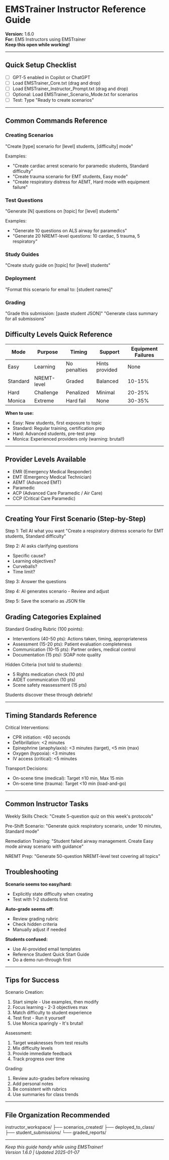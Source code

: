 # EMSTrainer Instructor Reference Guide

**Version:** 1.6.0  
**For:** EMS Instructors using EMSTrainer  
**Keep this open while working!**

---

## Quick Setup Checklist

- [ ] GPT-5 enabled in Copilot or ChatGPT
- [ ] Load EMSTrainer_Core.txt (drag and drop)
- [ ] Load EMSTrainer_Instructor_Prompt.txt (drag and drop)
- [ ] Optional: Load EMSTrainer_Scenario_Mode.txt for scenarios
- [ ] Test: Type "Ready to create scenarios"

---

## Common Commands Reference

### Creating Scenarios
"Create [type] scenario for [level] students, [difficulty] mode"

Examples:
- "Create cardiac arrest scenario for paramedic students, Standard difficulty"
- "Create trauma scenario for EMT students, Easy mode"
- "Create respiratory distress for AEMT, Hard mode with equipment failure"

### Test Questions
"Generate [N] questions on [topic] for [level] students"

Examples:
- "Generate 10 questions on ALS airway for paramedics"
- "Generate 20 NREMT-level questions: 10 cardiac, 5 trauma, 5 respiratory"

### Study Guides
"Create study guide on [topic] for [level] students"

### Deployment
"Format this scenario for email to: [student names]"

### Grading
"Grade this submission: [paste student JSON]"
"Generate class summary for all submissions"


## Difficulty Levels Quick Reference

| Mode | Purpose | Timing | Support | Equipment Failures |
|------|---------|--------|---------|-------------------|
| Easy | Learning | No penalties | Hints provided | None |
| Standard | NREMT-level | Graded | Balanced | 10-15% |
| Hard | Challenge | Penalized | Minimal | 20-25% |
| Monica | Extreme | Hard fail | None | 30-35% |

**When to use:**
- Easy: New students, first exposure to topic
- Standard: Regular training, certification prep
- Hard: Advanced students, pre-test prep
- Monica: Experienced providers only (warning: brutal!)

---

## Provider Levels Available

- EMR (Emergency Medical Responder)
- EMT (Emergency Medical Technician)
- AEMT (Advanced EMT)
- Paramedic
- ACP (Advanced Care Paramedic / Air Care)
- CCP (Critical Care Paramedic)

---

## Creating Your First Scenario (Step-by-Step)

Step 1: Tell AI what you want
"Create a respiratory distress scenario for EMT students, Standard difficulty"

Step 2: AI asks clarifying questions
- Specific cause?
- Learning objectives?
- Curveballs?
- Time limit?

Step 3: Answer the questions

Step 4: AI generates scenario - Review and adjust

Step 5: Save the scenario as JSON file


## Grading Categories Explained

Standard Grading Rubric (100 points):

- Interventions (40-50 pts): Actions taken, timing, appropriateness
- Assessment (15-20 pts): Patient evaluation completeness
- Communication (10-15 pts): Partner orders, medical control
- Documentation (15 pts): SOAP note quality

Hidden Criteria (not told to students):
- 5 Rights medication check (10 pts)
- AIDET communication (10 pts)
- Scene safety reassessment (15 pts)

Students discover these through debriefs!

---

## Timing Standards Reference

Critical Interventions:
- CPR initiation: <60 seconds
- Defibrillation: <2 minutes
- Epinephrine (anaphylaxis): <3 minutes (target), <5 min (max)
- Oxygen (hypoxia): <3 minutes
- IV access (critical): <5 minutes

Transport Decisions:
- On-scene time (medical): Target ≤10 min, Max 15 min
- On-scene time (trauma): Target <10 min (load-and-go)

---

## Common Instructor Tasks

Weekly Skills Check:
"Create 5-question quiz on this week's protocols"

Pre-Shift Scenario:
"Generate quick respiratory scenario, under 10 minutes, Standard mode"

Remediation Training:
"Student failed airway management. Create Easy mode airway scenario with guidance"

NREMT Prep:
"Generate 50-question NREMT-level test covering all topics"


## Troubleshooting

**Scenario seems too easy/hard:**
- Explicitly state difficulty when creating
- Test with 1-2 students first

**Auto-grade seems off:**
- Review grading rubric
- Check hidden criteria
- Manually adjust if needed

**Students confused:**
- Use AI-provided email templates
- Reference Student Quick Start Guide
- Do a demo run-through first

---

## Tips for Success

Scenario Creation:
1. Start simple - Use examples, then modify
2. Focus learning - 2-3 objectives max
3. Match difficulty to student experience
4. Test first - Run it yourself
5. Use Monica sparingly - It's brutal!

Assessment:
1. Target weaknesses from test results
2. Mix difficulty levels
3. Provide immediate feedback
4. Track progress over time

Grading:
1. Review auto-grades before releasing
2. Add personal notes
3. Be consistent with rubrics
4. Use summaries for class trends

---

## File Organization Recommended

instructor_workspace/
├── scenarios_created/
├── deployed_to_class/
├── student_submissions/
└── graded_reports/

---

*Keep this guide handy while using EMSTrainer!*  
*Version 1.6.0 | Updated 2025-01-07*

